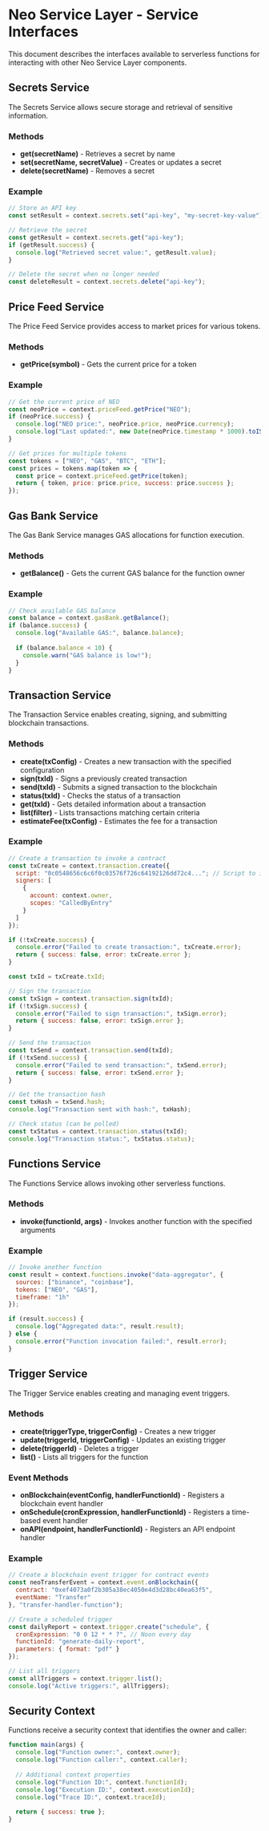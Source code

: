 # Neo Service Layer - Service Interfaces

This document describes the interfaces available to serverless functions for interacting with other Neo Service Layer components.

## Secrets Service

The Secrets Service allows secure storage and retrieval of sensitive information.

### Methods

- **get(secretName)** - Retrieves a secret by name
- **set(secretName, secretValue)** - Creates or updates a secret
- **delete(secretName)** - Removes a secret

### Example

```javascript
// Store an API key
const setResult = context.secrets.set("api-key", "my-secret-key-value");

// Retrieve the secret
const getResult = context.secrets.get("api-key");
if (getResult.success) {
  console.log("Retrieved secret value:", getResult.value);
}

// Delete the secret when no longer needed
const deleteResult = context.secrets.delete("api-key");
```

## Price Feed Service

The Price Feed Service provides access to market prices for various tokens.

### Methods

- **getPrice(symbol)** - Gets the current price for a token

### Example

```javascript
// Get the current price of NEO
const neoPrice = context.priceFeed.getPrice("NEO");
if (neoPrice.success) {
  console.log("NEO price:", neoPrice.price, neoPrice.currency);
  console.log("Last updated:", new Date(neoPrice.timestamp * 1000).toISOString());
}

// Get prices for multiple tokens
const tokens = ["NEO", "GAS", "BTC", "ETH"];
const prices = tokens.map(token => {
  const price = context.priceFeed.getPrice(token);
  return { token, price: price.price, success: price.success };
});
```

## Gas Bank Service

The Gas Bank Service manages GAS allocations for function execution.

### Methods

- **getBalance()** - Gets the current GAS balance for the function owner

### Example

```javascript
// Check available GAS balance
const balance = context.gasBank.getBalance();
if (balance.success) {
  console.log("Available GAS:", balance.balance);
  
  if (balance.balance < 10) {
    console.warn("GAS balance is low!");
  }
}
```

## Transaction Service

The Transaction Service enables creating, signing, and submitting blockchain transactions.

### Methods

- **create(txConfig)** - Creates a new transaction with the specified configuration
- **sign(txId)** - Signs a previously created transaction
- **send(txId)** - Submits a signed transaction to the blockchain
- **status(txId)** - Checks the status of a transaction
- **get(txId)** - Gets detailed information about a transaction
- **list(filter)** - Lists transactions matching certain criteria
- **estimateFee(txConfig)** - Estimates the fee for a transaction

### Example

```javascript
// Create a transaction to invoke a contract
const txCreate = context.transaction.create({
  script: "0c0548656c6c6f0c03576f726c64192126dd72c4..."; // Script to invoke a contract
  signers: [
    {
      account: context.owner,
      scopes: "CalledByEntry"
    }
  ]
});

if (!txCreate.success) {
  console.error("Failed to create transaction:", txCreate.error);
  return { success: false, error: txCreate.error };
}

const txId = txCreate.txId;

// Sign the transaction
const txSign = context.transaction.sign(txId);
if (!txSign.success) {
  console.error("Failed to sign transaction:", txSign.error);
  return { success: false, error: txSign.error };
}

// Send the transaction
const txSend = context.transaction.send(txId);
if (!txSend.success) {
  console.error("Failed to send transaction:", txSend.error);
  return { success: false, error: txSend.error };
}

// Get the transaction hash
const txHash = txSend.hash;
console.log("Transaction sent with hash:", txHash);

// Check status (can be polled)
const txStatus = context.transaction.status(txId);
console.log("Transaction status:", txStatus.status);
```

## Functions Service

The Functions Service allows invoking other serverless functions.

### Methods

- **invoke(functionId, args)** - Invokes another function with the specified arguments

### Example

```javascript
// Invoke another function
const result = context.functions.invoke("data-aggregator", {
  sources: ["binance", "coinbase"],
  tokens: ["NEO", "GAS"],
  timeframe: "1h"
});

if (result.success) {
  console.log("Aggregated data:", result.result);
} else {
  console.error("Function invocation failed:", result.error);
}
```

## Trigger Service

The Trigger Service enables creating and managing event triggers.

### Methods

- **create(triggerType, triggerConfig)** - Creates a new trigger
- **update(triggerId, triggerConfig)** - Updates an existing trigger
- **delete(triggerId)** - Deletes a trigger
- **list()** - Lists all triggers for the function

### Event Methods

- **onBlockchain(eventConfig, handlerFunctionId)** - Registers a blockchain event handler
- **onSchedule(cronExpression, handlerFunctionId)** - Registers a time-based event handler
- **onAPI(endpoint, handlerFunctionId)** - Registers an API endpoint handler

### Example

```javascript
// Create a blockchain event trigger for contract events
const neoTransferEvent = context.event.onBlockchain({
  contract: "0xef4073a0f2b305a38ec4050e4d3d28bc40ea63f5",
  eventName: "Transfer"
}, "transfer-handler-function");

// Create a scheduled trigger
const dailyReport = context.trigger.create("schedule", {
  cronExpression: "0 0 12 * * ?", // Noon every day
  functionId: "generate-daily-report",
  parameters: { format: "pdf" }
});

// List all triggers
const allTriggers = context.trigger.list();
console.log("Active triggers:", allTriggers);
```

## Security Context

Functions receive a security context that identifies the owner and caller:

```javascript
function main(args) {
  console.log("Function owner:", context.owner);
  console.log("Function caller:", context.caller);
  
  // Additional context properties
  console.log("Function ID:", context.functionId);
  console.log("Execution ID:", context.executionId);
  console.log("Trace ID:", context.traceId);
  
  return { success: true };
}
```